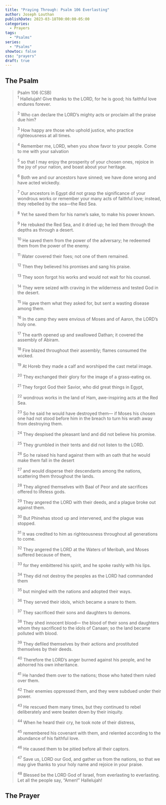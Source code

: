 ```yaml
---
title: "Praying Through: Psalm 106 Everlasting"
author: Joseph Louthan
publishDate: 2023-03-18T00:00:00-05:00
categories:
  - Prayers
tags:
  - "Psalms"
series:
  - "Psalms"
showtoc: false
css: "prayers"
draft: true
---
```

## The Psalm

>Psalm 106 (CSB)  
><sup>1</sup> Hallelujah! Give thanks to the LORD, for he is good; his faithful love endures forever. 

><sup>2</sup> Who can declare the LORD’s mighty acts or proclaim all the praise due him? 

><sup>3</sup> How happy are those who uphold justice, who practice righteousness at all times. 

><sup>4</sup> Remember me, LORD, when you show favor to your people. Come to me with your salvation 

><sup>5</sup> so that I may enjoy the prosperity of your chosen ones, rejoice in the joy of your nation, and boast about your heritage. 

><sup>6</sup> Both we and our ancestors have sinned; we have done wrong and have acted wickedly. 

><sup>7</sup> Our ancestors in Egypt did not grasp the significance of your wondrous works or remember your many acts of faithful love; instead, they rebelled by the sea—the Red Sea. 

><sup>8</sup> Yet he saved them for his name’s sake, to make his power known. 

><sup>9</sup> He rebuked the Red Sea, and it dried up; he led them through the depths as through a desert. 

><sup>10</sup> He saved them from the power of the adversary; he redeemed them from the power of the enemy. 

><sup>11</sup> Water covered their foes; not one of them remained. 

><sup>12</sup> Then they believed his promises and sang his praise. 

><sup>13</sup> They soon forgot his works and would not wait for his counsel. 

><sup>14</sup> They were seized with craving in the wilderness and tested God in the desert. 

><sup>15</sup> He gave them what they asked for, but sent a wasting disease among them. 

><sup>16</sup> In the camp they were envious of Moses and of Aaron, the LORD’s holy one. 

><sup>17</sup> The earth opened up and swallowed Dathan; it covered the assembly of Abiram. 

><sup>18</sup> Fire blazed throughout their assembly; flames consumed the wicked. 

><sup>19</sup> At Horeb they made a calf and worshiped the cast metal image. 

><sup>20</sup> They exchanged their glory for the image of a grass-eating ox. 

><sup>21</sup> They forgot God their Savior, who did great things in Egypt, 

><sup>22</sup> wondrous works in the land of Ham, awe-inspiring acts at the Red Sea. 

><sup>23</sup> So he said he would have destroyed them— if Moses his chosen one had not stood before him in the breach to turn his wrath away from destroying them. 

><sup>24</sup> They despised the pleasant land and did not believe his promise. 

><sup>25</sup> They grumbled in their tents and did not listen to the LORD. 

><sup>26</sup> So he raised his hand against them with an oath that he would make them fall in the desert 

><sup>27</sup> and would disperse their descendants among the nations, scattering them throughout the lands. 

><sup>28</sup> They aligned themselves with Baal of Peor and ate sacrifices offered to lifeless gods. 

><sup>29</sup> They angered the LORD with their deeds, and a plague broke out against them. 

><sup>30</sup> But Phinehas stood up and intervened, and the plague was stopped. 

><sup>31</sup> It was credited to him as righteousness throughout all generations to come. 

><sup>32</sup> They angered the LORD at the Waters of Meribah, and Moses suffered because of them, 

><sup>33</sup> for they embittered his spirit, and he spoke rashly with his lips. 

><sup>34</sup> They did not destroy the peoples as the LORD had commanded them 

><sup>35</sup> but mingled with the nations and adopted their ways. 

><sup>36</sup> They served their idols, which became a snare to them. 

><sup>37</sup> They sacrificed their sons and daughters to demons. 

><sup>38</sup> They shed innocent blood— the blood of their sons and daughters whom they sacrificed to the idols of Canaan; so the land became polluted with blood. 

><sup>39</sup> They defiled themselves by their actions and prostituted themselves by their deeds. 

><sup>40</sup> Therefore the LORD’s anger burned against his people, and he abhorred his own inheritance. 

><sup>41</sup> He handed them over to the nations; those who hated them ruled over them. 

><sup>42</sup> Their enemies oppressed them, and they were subdued under their power. 

><sup>43</sup> He rescued them many times, but they continued to rebel deliberately and were beaten down by their iniquity. 

><sup>44</sup> When he heard their cry, he took note of their distress, 

><sup>45</sup> remembered his covenant with them, and relented according to the abundance of his faithful love. 

><sup>46</sup> He caused them to be pitied before all their captors. 

><sup>47</sup> Save us, LORD our God, and gather us from the nations, so that we may give thanks to your holy name and rejoice in your praise. 

><sup>48</sup> Blessed be the LORD God of Israel, from everlasting to everlasting. Let all the people say, “Amen!” Hallelujah!


## The Prayer

<div style="font-variant: small-caps;">

</div>

```text

```
